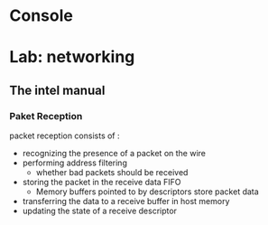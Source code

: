 # Console




# Lab: networking

## The intel manual 
### Paket Reception
packet reception consists of :
* recognizing the presence of a packet on the wire
* performing address filtering
    * whether bad packets should be received 
* storing the packet in the receive data FIFO
    * Memory buffers pointed to by descriptors store packet data
*  transferring the data to a receive buffer in host memory
*  updating the state of a receive descriptor



